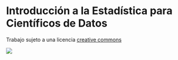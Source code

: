 # Introducción a la Estadística para Científicos de Datos

Trabajo sujeto a una licencia [creative commons](https://creativecommons.org/licenses/by-nc-sa/4.0/deed.es) 

![](https://www3.gobiernodecanarias.org/medusa/wiki/images/5/5a/00-Logo-Creative-Commons.png)

